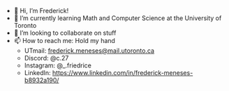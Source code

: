 - 👋 Hi, I’m Frederick!
- 🌱 I’m currently learning Math and Computer Science at the University of Toronto
- 💞️ I’m looking to collaborate on stuff
- 📫 How to reach me: Hold my hand
  - UTmail: frederick.meneses@mail.utoronto.ca
  - Discord: @c.27
  - Instagram: @\_.friedrice
  - LinkedIn: https://www.linkedin.com/in/frederick-meneses-b8932a190/

<!---
avinight/avinight is a ✨ special ✨ repository because its `README.md` (this file) appears on your GitHub profile.
You can click the Preview link to take a look at your changes.
--->
